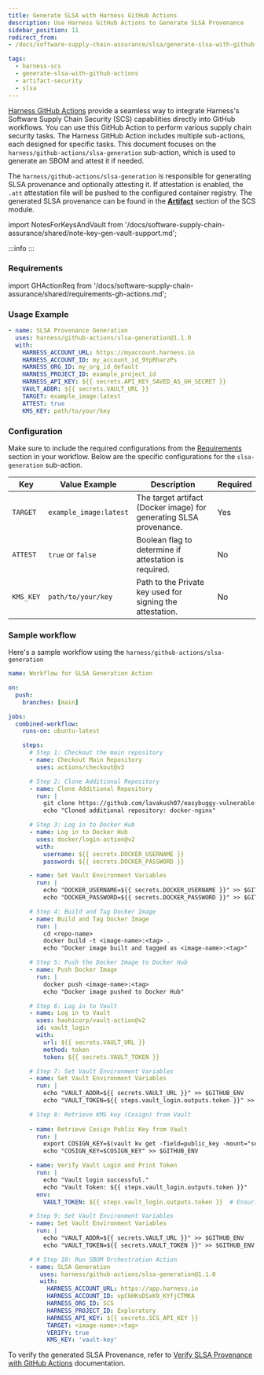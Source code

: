 ```yaml
---
title: Generate SLSA with Harness GitHub Actions
description: Use Harness GitHub Actions to Generate SLSA Provenance
sidebar_position: 11
redirect_from: 
- /docs/software-supply-chain-assurance/slsa/generate-slsa-with-github-actions

tags:
  - harness-scs 
  - generate-slsa-with-github-actions
  - artifact-security
  - slsa 
---
```


[Harness GitHub Actions](https://github.com/marketplace/actions/harness-github-actions) provide a seamless way to integrate Harness's Software Supply Chain Security (SCS) capabilities directly into GitHub workflows. You can use this GitHub Action to perform various supply chain security tasks. 
The Harness GitHub Action includes multiple sub-actions, each designed for specific tasks. This document focuses on the `harness/github-actions/slsa-generation` sub-action, which is used to generate an SBOM and attest it if needed.

The `harness/github-actions/slsa-generation` is responsible for generating SLSA provenance and optionally attesting it. If attestation is enabled, the `.att` attestation file will be pushed to the configured container registry. The generated SLSA provenance can be found in the [**Artifact**](/docs/software-supply-chain-assurance/artifact-security/overview) section of the SCS module.

import NotesForKeysAndVault from '/docs/software-supply-chain-assurance/shared/note-key-gen-vault-support.md';

:::info
<NotesForKeysAndVault />
:::

### Requirements

import GHActionReq from '/docs/software-supply-chain-assurance/shared/requirements-gh-actions.md';

<GHActionReq />

### Usage Example

```yaml
- name: SLSA Provenance Generation
  uses: harness/github-actions/slsa-generation@1.1.0
  with:
    HARNESS_ACCOUNT_URL: https://myaccount.harness.io
    HARNESS_ACCOUNT_ID: my_account_id_9YpRharzPs
    HARNESS_ORG_ID: my_org_id_default
    HARNESS_PROJECT_ID: example_project_id
    HARNESS_API_KEY: ${{ secrets.API_KEY_SAVED_AS_GH_SECRET }}
    VAULT_ADDR: ${{ secrets.VAULT_URL }}
    TARGET: example_image:latest
    ATTEST: true
    KMS_KEY: path/to/your/key
```

### Configuration

Make sure to include the required configurations from the [Requirements](#requirements) section in your workflow. Below are the specific configurations for the `slsa-generation` sub-action.

| **Key**           | **Value Example**         | **Description**                                                                      | **Required** |
|-------------------|---------------------------|--------------------------------------------------------------------------------------|-------------|
| `TARGET`          | `example_image:latest`    | The target artifact (Docker image) for generating SLSA provenance.                  | Yes         |
| `ATTEST`          | `true` or `false`           | Boolean flag to determine if attestation is required.                               | No          |
| `KMS_KEY`         | `path/to/your/key`        | Path to the Private key used for signing the attestation.                                   | No          |

### Sample workflow

Here's a sample workflow using the `harness/github-actions/slsa-generation`

```yaml
name: Workflow for SLSA Generation Action

on:
  push:
    branches: [main]

jobs:
  combined-workflow:
    runs-on: ubuntu-latest

    steps:
      # Step 1: Checkout the main repository
      - name: Checkout Main Repository
        uses: actions/checkout@v3

      # Step 2: Clone Additional Repository
      - name: Clone Additional Repository
        run: |
          git clone https://github.com/lavakush07/easybuggy-vulnerable-application
          echo "Cloned additional repository: docker-nginx"

      # Step 3: Log in to Docker Hub
      - name: Log in to Docker Hub
        uses: docker/login-action@v2
        with:
          username: ${{ secrets.DOCKER_USERNAME }}
          password: ${{ secrets.DOCKER_PASSWORD }}

      - name: Set Vault Environment Variables
        run: |
          echo "DOCKER_USERNAME=${{ secrets.DOCKER_USERNAME }}" >> $GITHUB_ENV
          echo "DOCKER_PASSWORD=${{ secrets.DOCKER_PASSWORD }}" >> $GITHUB_ENV

      # Step 4: Build and Tag Docker Image
      - name: Build and Tag Docker Image
        run: |
          cd <repo-name>
          docker build -t <image-name>:<tag> .
          echo "Docker image built and tagged as <image-name>:<tag>"

      # Step 5: Push the Docker Image to Docker Hub
      - name: Push Docker Image
        run: |
          docker push <image-name>:<tag>
          echo "Docker image pushed to Docker Hub"

      # Step 6: Log in to Vault
      - name: Log in to Vault
        uses: hashicorp/vault-action@v2
        id: vault_login
        with:
          url: ${{ secrets.VAULT_URL }}
          method: token
          token: ${{ secrets.VAULT_TOKEN }}

      # Step 7: Set Vault Environment Variables
      - name: Set Vault Environment Variables
        run: |
          echo "VAULT_ADDR=${{ secrets.VAULT_URL }}" >> $GITHUB_ENV
          echo "VAULT_TOKEN=${{ steps.vault_login.outputs.token }}" >> $GITHUB_ENV

      # Step 8: Retrieve KMS key (Cosign) from Vault
    
      - name: Retrieve Cosign Public Key from Vault
        run: |
          export COSIGN_KEY=$(vault kv get -field=public_key -mount="secret1/cosign-key" "cosign-key")
          echo "COSIGN_KEY=$COSIGN_KEY" >> $GITHUB_ENV

      - name: Verify Vault Login and Print Token
        run: |
          echo "Vault login successful."
          echo "Vault Token: ${{ steps.vault_login.outputs.token }}"
        env:
          VAULT_TOKEN: ${{ steps.vault_login.outputs.token }}  # Ensuring token is accessible

      # Step 9: Set Vault Environment Variables
      - name: Set Vault Environment Variables
        run: |
          echo "VAULT_ADDR=${{ secrets.VAULT_URL }}" >> $GITHUB_ENV
          echo "VAULT_TOKEN=${{ secrets.VAULT_TOKEN }}" >> $GITHUB_ENV

      # # Step 10: Run SBOM Orchestration Action
      - name: SLSA Generation
         uses: harness/github-actions/slsa-generation@1.1.0
         with:
           HARNESS_ACCOUNT_URL: https://app.harness.io
           HARNESS_ACCOUNT_ID: vpCkHKsDSxK9_KYfjCTMKA
           HARNESS_ORG_ID: SCS
           HARNESS_PROJECT_ID: Exploratory
           HARNESS_API_KEY: ${{ secrets.SCS_API_KEY }}
           TARGET: <image-name>:<tag>
           VERIFY: true
           KMS_KEY: 'vault-key'

```

To verify the generated SLSA Provenance, refer to [Verify SLSA Provenance with GitHub Actions](/docs/software-supply-chain-assurance/artifact-security/slsa/slsa-github-actions/verify-slsa-with-github-actions) documentation.